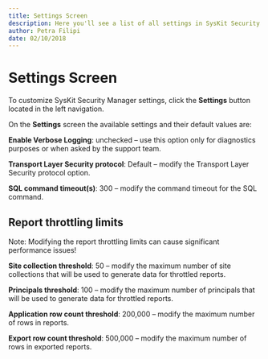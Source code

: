 ```yaml
---
title: Settings Screen
description: Here you'll see a list of all settings in SysKit Security Manager.
author: Petra Filipi
date: 02/10/2018
---
```


# Settings Screen

To customize SysKit Security Manager settings, click the **Settings** button located in the left navigation.

On the **Settings** screen the available settings and their default values are:

**Enable Verbose Logging**: unchecked – use this option only for diagnostics purposes or when asked by the support team.

**Transport Layer Security protocol**: Default – modify the Transport Layer Security protocol option.

**SQL command timeout\(s\)**: 300 – modify the command timeout for the SQL command.

## Report throttling limits

Note: Modifying the report throttling limits can cause significant performance issues!

**Site collection threshold**: 50 – modify the maximum number of site collections that will be used to generate data for throttled reports.

**Principals threshold**: 100 – modify the maximum number of principals that will be used to generate data for throttled reports.

**Application row count threshold**: 200,000 – modify the maximum number of rows in reports.

**Export row count threshold**: 500,000 – modify the maximum number of rows in exported reports.

